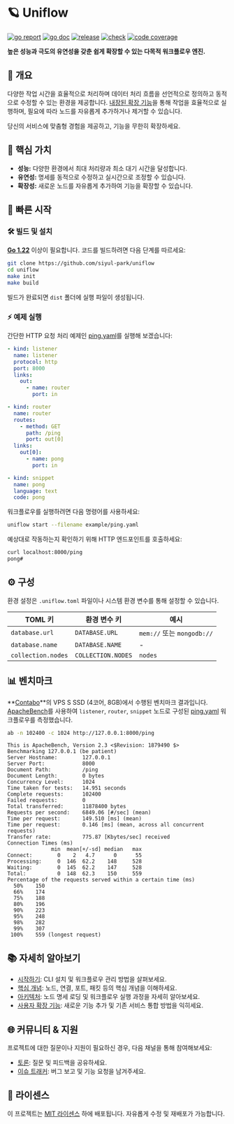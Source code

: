# 🪐 Uniflow

[![go report][go_report_img]][go_report_url]
[![go doc][go_doc_img]][go_doc_url]
[![release][repo_releases_img]][repo_releases_url]
[![check][repo_check_img]][repo_check_url]
[![code coverage][go_code_coverage_img]][go_code_coverage_url]

**높은 성능과 극도의 유연성을 갖춘 쉽게 확장할 수 있는 다목적 워크플로우 엔진.**

## 📝 개요

다양한 작업 시간을 효율적으로 처리하며 데이터 처리 흐름을 선언적으로 정의하고 동적으로 수정할 수 있는 환경을 제공합니다. [내장된 확장 기능](./ext/README_kr.md)을 통해 작업을 효율적으로 실행하며, 필요에 따라 노드를 자유롭게 추가하거나 제거할 수 있습니다.

당신의 서비스에 맞춤형 경험을 제공하고, 기능을 무한히 확장하세요.

## 🎯 핵심 가치

- **성능:** 다양한 환경에서 최대 처리량과 최소 대기 시간을 달성합니다.
- **유연성:** 명세를 동적으로 수정하고 실시간으로 조정할 수 있습니다.
- **확장성:** 새로운 노드를 자유롭게 추가하여 기능을 확장할 수 있습니다.

## 🚀 빠른 시작

### 🛠️ 빌드 및 설치

**[Go 1.22](https://go.dev/doc/install)** 이상이 필요합니다. 코드를 빌드하려면 다음 단계를 따르세요:

```sh
git clone https://github.com/siyul-park/uniflow
cd uniflow
make init
make build
```

빌드가 완료되면 `dist` 폴더에 실행 파일이 생성됩니다.

### ⚡ 예제 실행

간단한 HTTP 요청 처리 예제인 [ping.yaml](./examples/ping.yaml)를 실행해 보겠습니다:

```yaml
- kind: listener
  name: listener
  protocol: http
  port: 8000
  links:
    out:
      - name: router
        port: in

- kind: router
  name: router
  routes:
    - method: GET
      path: /ping
      port: out[0]
  links:
    out[0]:
      - name: pong
        port: in

- kind: snippet
  name: pong
  language: text
  code: pong
```

워크플로우를 실행하려면 다음 명령어를 사용하세요:

```sh
uniflow start --filename example/ping.yaml
```

예상대로 작동하는지 확인하기 위해 HTTP 엔드포인트를 호출하세요:

```sh
curl localhost:8000/ping
pong#
```

## ⚙️ 구성

환경 설정은 `.uniflow.toml` 파일이나 시스템 환경 변수를 통해 설정할 수 있습니다.

| TOML 키            | 환경 변수 키          | 예시                       |
|--------------------|--------------------|---------------------------|
| `database.url`     | `DATABASE.URL`     | `mem://` 또는 `mongodb://` |
| `database.name`    | `DATABASE.NAME`    | -                         |
| `collection.nodes` | `COLLECTION.NODES` | `nodes`                   |

## 📊 벤치마크

**[Contabo](https://contabo.com/)**의 VPS S SSD (4코어, 8GB)에서 수행된 벤치마크 결과입니다. [ApacheBench](https://httpd.apache.org/docs/2.4/programs/ab.html)를 사용하여 `listener`, `router`, `snippet` 노드로 구성된 [ping.yaml](./examples/ping.yaml) 워크플로우를 측정했습니다.

```sh
ab -n 102400 -c 1024 http://127.0.0.1:8000/ping
```

```
This is ApacheBench, Version 2.3 <$Revision: 1879490 $>
Benchmarking 127.0.0.1 (be patient)
Server Hostname:        127.0.0.1
Server Port:            8000
Document Path:          /ping
Document Length:        0 bytes
Concurrency Level:      1024
Time taken for tests:   14.951 seconds
Complete requests:      102400
Failed requests:        0
Total transferred:      11878400 bytes
Requests per second:    6849.06 [#/sec] (mean)
Time per request:       149.510 [ms] (mean)
Time per request:       0.146 [ms] (mean, across all concurrent requests)
Transfer rate:          775.87 [Kbytes/sec] received
Connection Times (ms)
              min  mean[+/-sd] median   max
Connect:        0    2   4.7      0      55
Processing:     0  146  62.2    148     528
Waiting:        0  145  62.2    147     528
Total:          0  148  62.3    150     559
Percentage of the requests served within a certain time (ms)
  50%    150
  66%    174
  75%    188
  80%    196
  90%    223
  95%    248
  98%    282
  99%    307
 100%    559 (longest request)
```

## 📚 자세히 알아보기

- [시작하기](./docs/getting_started_kr.md): CLI 설치 및 워크플로우 관리 방법을 살펴보세요.
- [핵심 개념](./docs/key_concepts_kr.md): 노드, 연결, 포트, 패킷 등의 핵심 개념을 이해하세요.
- [아키텍처](./docs/architecture_kr.md): 노드 명세 로딩 및 워크플로우 실행 과정을 자세히 알아보세요.
- [사용자 확장 기능](./docs/user_extension_kr.md): 새로운 기능 추가 및 기존 서비스 통합 방법을 익히세요.

## 🌐 커뮤니티 & 지원

프로젝트에 대한 질문이나 지원이 필요하신 경우, 다음 채널을 통해 참여해보세요:

- [토론](https://github.com/siyul-park/uniflow/discussions): 질문 및 피드백을 공유하세요.
- [이슈 트래커](https://github.com/siyul-park/uniflow/issues): 버그 보고 및 기능 요청을 남겨주세요.

## 📜 라이센스

이 프로젝트는 [MIT 라이센스](./LICENSE) 하에 배포됩니다. 자유롭게 수정 및 재배포가 가능합니다.

<!-- Go -->

[go_download_url]: https://golang.org/dl/
[go_version_img]: https://img.shields.io/badge/Go-1.21+-00ADD8?style=for-the-badge&logo=go
[go_code_coverage_img]: https://codecov.io/gh/siyul-park/uniflow/graph/badge.svg?token=quEl9AbBcW
[go_code_coverage_url]: https://codecov.io/gh/siyul-park/uniflow
[go_report_img]: https://goreportcard.com/badge/github.com/siyul-park/uniflow
[go_report_url]: https://goreportcard.com/report/github.com/siyul-park/uniflow
[go_doc_img]: https://godoc.org/github.com/siyul-park/uniflow?status.svg
[go_doc_url]: https://godoc.org/github.com/siyul-park/uniflow

<!-- Repository -->

[repo_url]: https://github.com/siyul-park/uniflow
[repo_issues_url]: https://github.com/siyul-park/uniflow/issues
[repo_pull_request_url]: https://github.com/siyul-park/uniflow/pulls
[repo_discussions_url]: https://github.com/siyul-park/uniflow/discussions
[repo_releases_img]: https://img.shields.io/github/release/siyul-park/uniflow.svg
[repo_releases_url]: https://github.com/siyul-park/uniflow/releases
[repo_wiki_url]: https://github.com/siyul-park/uniflow/wiki
[repo_wiki_img]: https://img.shields.io/badge/docs-wiki_page-blue?style=for-the-badge&logo=none
[repo_wiki_faq_url]: https://github.com/siyul-park/uniflow/wiki/FAQ
[repo_check_img]: https://github.com/siyul-park/uniflow/actions/workflows/check.yml/badge.svg
[repo_check_url]: https://github.com/siyul-park/uniflow/actions/workflows/check.yml
